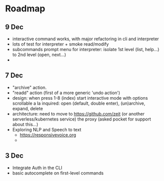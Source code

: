 # Roadmap

## 9 Dec

* interactive command works, with major refactoring in cli and interpreter
* lots of test for interpreter + smoke read/modify
* subcommands prompt menu for interpreter: isolate 1st level (list, help...) to 2nd level (open, next...)
* 

## 7 Dec

* "archive" action. 
* "readd" action (first of a more generic 'undo action')
* design: when press 1-8 (index) start interactive mode with options scrollable a la inquired: open (default, double enter), (un)archive, expand, delete
* architecture: need to move to https://github.com/zeit (or another serverless/kubernetes service) the proxy (asked pocket for support about this...)
* Exploring NLP and Speech to text
  - https://responsivevoice.org
  - 

## 3 Dec

* Integrate Auth in the CLI
* basic autocomplete on first-level commands
